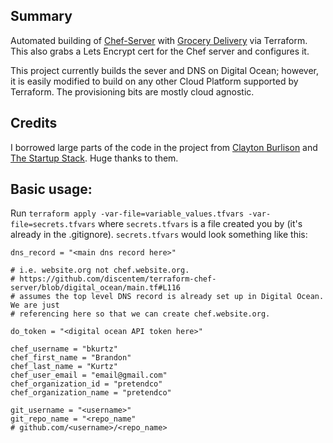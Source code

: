 ## Summary

Automated building of [Chef-Server](https://docs.chef.io/install_server.html) with [Grocery Delivery](https://github.com/facebook/grocery-delivery) via Terraform.
This also grabs a Lets Encrypt cert for the Chef server and configures it.

This project currently builds the sever and DNS on Digital Ocean; however, it is easily modified to build on any other Cloud Platform supported by Terraform. The provisioning bits are mostly cloud agnostic.

## Credits
I borrowed large parts of the code in the project from [Clayton Burlison](https://clburlison.com/) and [The Startup Stack](https://github.com/the-startup-stack/stack-cookbooks/tree/master/terraform). Huge thanks to them.

## Basic usage:

Run `terraform apply -var-file=variable_values.tfvars -var-file=secrets.tfvars` where `secrets.tfvars` is a file created you by (it's already in the .gitignore). `secrets.tfvars` would look something like this:

```
dns_record = "<main dns record here>"

# i.e. website.org not chef.website.org.
# https://github.com/discentem/terraform-chef-server/blob/digital_ocean/main.tf#L116   
# assumes the top level DNS record is already set up in Digital Ocean. We are just    
# referencing here so that we can create chef.website.org.

do_token = "<digital ocean API token here>"

chef_username = "bkurtz"
chef_first_name = "Brandon"
chef_last_name = "Kurtz"
chef_user_email = "email@gmail.com"
chef_organization_id = "pretendco"
chef_organization_name = "pretendco"

git_username = "<username>"
git_repo_name = "<repo_name"
# github.com/<username>/<repo_name>

```
